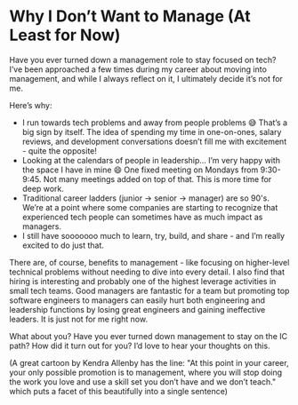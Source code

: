 # Why I Don’t Want to Manage (At Least for Now) 

Have you ever turned down a management role to stay focused on tech? I’ve been approached a few times during my career about moving into management, and while I always reflect on it, I ultimately decide it’s not for me. 

Here’s why: 
* I run towards tech problems and away from people problems 😅 That’s a big sign by itself. The idea of spending my time in one-on-ones, salary reviews, and development conversations doesn’t fill me with excitement - quite the opposite! 
* Looking at the calendars of people in leadership... I’m very happy with the space I have in mine 😄 One fixed meeting on Mondays from 9:30-9:45. Not many meetings added on top of that. This is more time for deep work. 
* Traditional career ladders (junior → senior → manager) are so 90's. We’re at a point where some companies are starting to recognize that experienced tech people can sometimes have as much impact as managers. 
* I still have sooooooo much to learn, try, build, and share - and I’m really excited to do just that.

There are, of course, benefits to management - like focusing on higher-level technical problems without needing to dive into every detail. I also find that hiring is interesting and probably one of the highest leverage activities in small tech teams. Good managers are fantastic for a team but promoting top software engineers to managers can easily hurt both engineering and leadership functions by losing great engineers and gaining ineffective leaders. It is just not for me right now.

What about you?
Have you ever turned down management to stay on the IC path?
How did it turn out for you? 
I’d love to hear your thoughts on this. 

(A great cartoon by Kendra Allenby has the line: "At this point in your career, your only possible promotion is to management, where you will stop doing the work you love and use a skill set you don’t have and we don’t teach." which puts a facet of this beautifully into a single sentence)